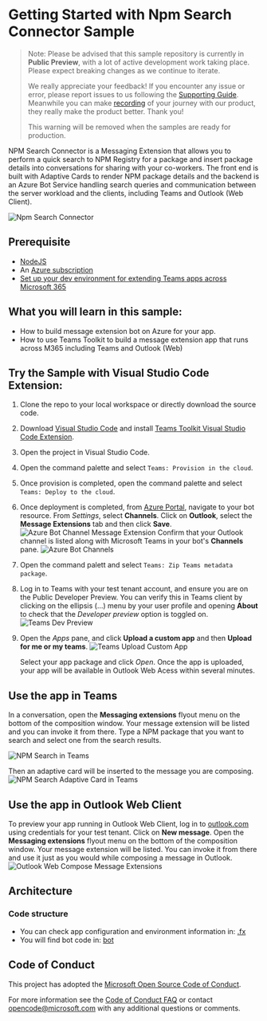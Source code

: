 # Getting Started with Npm Search Connector Sample

> Note: Please be advised that this sample repository is currently in **Public Preview**, with a lot of active development work taking place. Please expect breaking changes as we continue to iterate. 
> 
> We really appreciate your feedback! If you encounter any issue or error, please report issues to us following the [Supporting Guide](./../SUPPORT.md). Meanwhile you can make [recording](https://aka.ms/teamsfx-record) of your journey with our product, they really make the product better. Thank you!
>  
> This warning will be removed when the samples are ready for production.

NPM Search Connector is a Messaging Extension that allows you to perform a quick search to NPM Registry for a package and insert package details into conversations for sharing with your co-workers. The front end is built with Adaptive Cards to render NPM package details and the backend is an Azure Bot Service handling search queries and communication between the server workload and the clients, including Teams and Outlook (Web Client).

![Npm Search Connector](images/npm-search-connector-M365.gif)

## Prerequisite
- [NodeJS](https://nodejs.org/en/)
- An [Azure subscription](https://azure.microsoft.com/en-us/free/)
- [Set up your dev environment for extending Teams apps across Microsoft 365](https://aka.ms/teamsfx-m365-apps-prerequisites)

## What you will learn in this sample:
- How to build message extension bot on Azure for your app.
- How to use Teams Toolkit to build a message extension app that runs across M365 including Teams and Outlook (Web)

## Try the Sample with Visual Studio Code Extension:
1. Clone the repo to your local workspace or directly download the source code.
2. Download [Visual Studio Code](https://code.visualstudio.com) and install [Teams Toolkit Visual Studio Code Extension](https://aka.ms/teams-toolkit).
3. Open the project in Visual Studio Code.
4. Open the command palette and select `Teams: Provision in the cloud`.
5. Once provision is completed, open the command palette and select `Teams: Deploy to the cloud`.
6. Once deployment is completed, from [Azure Portal](https://portal.azure.com/), navigate to your bot resource. From *Settings*, select **Channels**. Click on **Outlook**, select the **Message Extensions** tab and then click **Save**.
   ![Azure Bot Channel Message Extension](images/azure-bot-channel-message-extensions.png)
   Confirm that your Outlook channel is listed along with Microsoft Teams in your bot's **Channels** pane.
   ![Azure Bot Channels](images/azure-bot-channels.png)
7. Open the command palett and select `Teams: Zip Teams metadata package`.
8. Log in to Teams with your test tenant account, and ensure you are on the Public Developer Preview. You can verify this in Teams client by clicking on the ellipsis (...) menu by your user profile and opening **About** to check that the *Developer preview* option is toggled on.
   ![Teams Dev Preview](images/teams-dev-preview.png)
9.  Open the *Apps* pane, and click **Upload a custom app** and then **Upload for me or my teams**.
    ![Teams Upload Custom App](images/teams-upload-custom-app.png)
    
    Select your app package and click *Open*. Once the app is uploaded, your app will be available in Outlook Web Acess within several minutes.

## Use the app in Teams
In a conversation, open the **Messaging extensions** flyout menu on the bottom of the composition window. Your message extension will be listed and you can invoke it from there. Type a NPM package that you want to search and select one from the search results.

![NPM Search in Teams](images/npm-search-in-teams.png)

Then an adaptive card will be inserted to the message you are composing.
![NPM Search Adaptive Card in Teams](images/npm-search-adaptive-card-in-teams.png)

## Use the app in Outlook Web Client
To preview your app running in Outlook Web Client, log in to [outlook.com](https://www.outlook.com) using credentials for your test tenant. Click on **New message**. Open the **Messaging extensions** flyout menu on the bottom of the composition window. Your message extension will be listed. You can invoke it from there and use it just as you would while composing a message in Outlook.
![Outlook Web Compose Message Extensions](images/outlook-web-compose-message-extensions.png)

## Architecture
### Code structure
- You can check app configuration and environment information in: [.fx](.fx)
- You will find bot code in: [bot](bot)

## Code of Conduct
This project has adopted the [Microsoft Open Source Code of Conduct](https://opensource.microsoft.com/codeofconduct/).

For more information see the [Code of Conduct FAQ](https://opensource.microsoft.com/codeofconduct/faq/) or
contact [opencode@microsoft.com](mailto:opencode@microsoft.com) with any additional questions or comments.